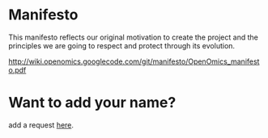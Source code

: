 # Manifesto #
This manifesto reflects our original motivation to create the project and the principles we are going to respect and protect through its evolution.

http://wiki.openomics.googlecode.com/git/manifesto/OpenOmics_manifesto.pdf

# Want to add your name? #
add a request [here](https://groups.google.com/forum/#!topic/openomics/dUNqtCr1DcQ).